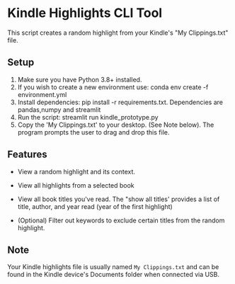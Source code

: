# Kindle Highlights CLI Tool

This script creates a random highlight from your Kindle's "My Clippings.txt" file.


## Setup

1. Make sure you have Python 3.8+ installed.
2. If you wish to create a new environment use: conda env create -f environment.yml
2. Install dependencies: pip install -r requirements.txt. Dependencies are pandas,numpy and streamlit
3. Run the script: streamlit run kindle_prototype.py
4. Copy the 'My Clippings.txt' to your desktop. (See Note below). The program prompts the user
   to drag and drop this file. 

## Features

- View a random highlight and its context.
- View all highlights from a selected book
- View all book titles you've read. The "show all titles' provides a list of title, author, and year read (year of the first highlight)

- (Optional) Filter out keywords to exclude certain titles from the random highlight.

## Note

Your Kindle highlights file is usually named `My Clippings.txt` and can be found in the
Kindle device's Documents folder when connected via USB.
